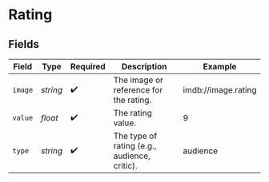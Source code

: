 # Rating


## Fields

| Field                                        | Type                                         | Required                                     | Description                                  | Example                                      |
| -------------------------------------------- | -------------------------------------------- | -------------------------------------------- | -------------------------------------------- | -------------------------------------------- |
| `image`                                      | *string*                                     | :heavy_check_mark:                           | The image or reference for the rating.       | imdb://image.rating                          |
| `value`                                      | *float*                                      | :heavy_check_mark:                           | The rating value.                            | 9                                            |
| `type`                                       | *string*                                     | :heavy_check_mark:                           | The type of rating (e.g., audience, critic). | audience                                     |